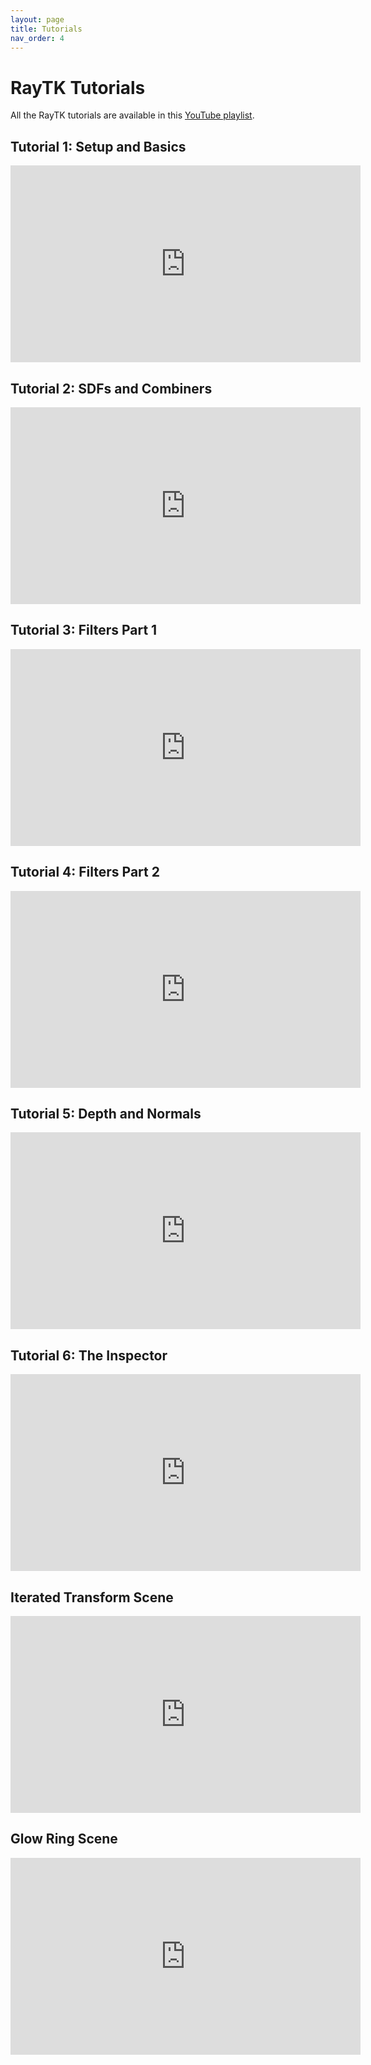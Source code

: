 ```yaml
---
layout: page
title: Tutorials
nav_order: 4
---
```


# RayTK Tutorials

All the RayTK tutorials are available in this [YouTube playlist](https://youtube.com/playlist?list=PL74x1dpaScWOWnaZ8rpHAARuwfviIcr5l).

## Tutorial 1: Setup and Basics

<iframe width="560" height="315" src="https://www.youtube.com/embed/-ghS7nI_A9U" frameborder="0" allow="accelerometer; autoplay; clipboard-write; encrypted-media; gyroscope; picture-in-picture" allowfullscreen></iframe>

## Tutorial 2: SDFs and Combiners

<iframe width="560" height="315" src="https://www.youtube.com/embed/hEfNwvpjrIk" frameborder="0" allow="accelerometer; autoplay; clipboard-write; encrypted-media; gyroscope; picture-in-picture" allowfullscreen></iframe>

## Tutorial 3: Filters Part 1

<iframe width="560" height="315" src="https://www.youtube.com/embed/2dXJ7LGRjn8" frameborder="0" allow="accelerometer; autoplay; clipboard-write; encrypted-media; gyroscope; picture-in-picture" allowfullscreen></iframe>

## Tutorial 4: Filters Part 2

<iframe width="560" height="315" src="https://www.youtube.com/embed/LIuImjl2cMU" frameborder="0" allow="accelerometer; autoplay; clipboard-write; encrypted-media; gyroscope; picture-in-picture" allowfullscreen></iframe>

## Tutorial 5: Depth and Normals

<iframe width="560" height="315" src="https://www.youtube.com/embed/mhVVRjl-Z1g" frameborder="0" allow="accelerometer; autoplay; clipboard-write; encrypted-media; gyroscope; picture-in-picture" allowfullscreen></iframe>

## Tutorial 6: The Inspector

<iframe width="560" height="315" src="https://www.youtube.com/embed/OmqMKuX7wdc" frameborder="0" allow="accelerometer; autoplay; clipboard-write; encrypted-media; gyroscope; picture-in-picture" allowfullscreen></iframe>

## Iterated Transform Scene

<iframe width="560" height="315" src="https://www.youtube.com/embed/hMGyU3MuScg" frameborder="0" allow="accelerometer; autoplay; clipboard-write; encrypted-media; gyroscope; picture-in-picture" allowfullscreen></iframe>

## Glow Ring Scene

<iframe width="560" height="315" src="https://www.youtube.com/embed/XHezO4eonLk" frameborder="0" allow="accelerometer; autoplay; clipboard-write; encrypted-media; gyroscope; picture-in-picture" allowfullscreen></iframe>

